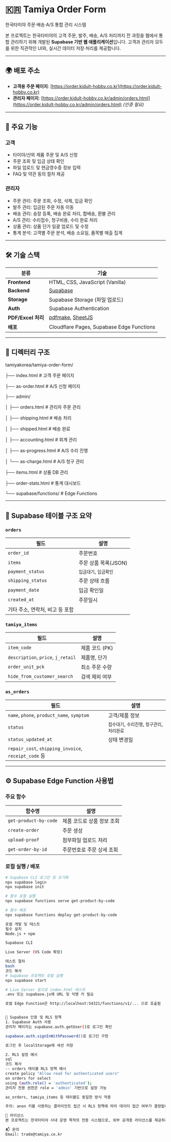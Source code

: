 # 🇰🇷 Tamiya Order Form

한국타미야 주문·배송·A/S 통합 관리 시스템

본 프로젝트는 한국타미야의 고객 주문, 발주, 배송, A/S 처리까지 전 과정을 웹에서 통합 관리하기 위해 개발된 **Supabase 기반 웹 애플리케이션**입니다. 
고객과 관리자 모두를 위한 직관적인 UI와, 실시간 데이터 저장·처리를 제공합니다.

---

## 🌍 배포 주소

- **고객용 주문 페이지**: [https://order.kidult-hobby.co.kr](https://order.kidult-hobby.co.kr)
- **관리자 페이지**: [https://order.kidult-hobby.co.kr/admin/orders.html](https://order.kidult-hobby.co.kr/admin/orders.html) *(인증 필요)*

---

## 🚀 주요 기능

### 고객
- 타미야/산와 제품 주문 및 A/S 신청
- 주문 조회 및 입금 상태 확인
- 파일 업로드 및 현금영수증 정보 입력
- FAQ 및 약관 동의 절차 제공

### 관리자
- 주문 관리: 주문 조회, 수정, 삭제, 입금 확인
- 발주 관리: 입금된 주문 자동 이동
- 배송 관리: 송장 등록, 배송 완료 처리, 합배송, 환불 관리
- A/S 관리: 수리접수, 청구비용, 수리 완료 처리
- 상품 관리: 상품 단가 일괄 업로드 및 수정
- 통계 분석: 고객별 주문 분석, 배송 소요일, 품목별 매출 집계

---

## 🛠 기술 스택

| 분류 | 기술 |
|------|------|
| **Frontend** | HTML, CSS, JavaScript (Vanilla) |
| **Backend** | [Supabase](https://supabase.com/) |
| **Storage** | Supabase Storage (파일 업로드) |
| **Auth** | Supabase Authentication |
| **PDF/Excel 처리** | [pdfmake](https://pdfmake.github.io/), [SheetJS](https://sheetjs.com/) |
| **배포** | Cloudflare Pages, Supabase Edge Functions |

---

## 📁 디렉터리 구조

tamiyakorea/tamiya-order-form/

├── index.html # 고객 주문 페이지

├── as-order.html # A/S 신청 페이지

├── admin/

│ ├── orders.html # 관리자 주문 관리

│ ├── shipping.html # 배송 처리

│ ├── shipped.html # 배송 완료

│ ├── accounting.html # 회계 관리

│ ├── as-progress.html # A/S 수리 진행

│ └── as-charge.html # A/S 청구 관리

├── items.html # 상품 DB 관리

├── order-stats.html # 통계 대시보드

└── supabase/functions/ # Edge Functions

---

## 📄 Supabase 테이블 구조 요약

### `orders`
| 필드 | 설명 |
|------|------|
| `order_id` | 주문번호 |
| `items` | 주문 상품 목록(JSON) |
| `payment_status` | `입금대기`, `입금확인` |
| `shipping_status` | 주문 상태 흐름 |
| `payment_date` | 입금 확인일 |
| `created_at` | 주문일시 |
| 기타 주소, 연락처, 비고 등 포함 |

### `tamiya_items`
| 필드 | 설명 |
|------|------|
| `item_code` | 제품 코드 (PK) |
| `description`, `price`, `j_retail` | 제품명, 단가 |
| `order_unit_pck` | 최소 주문 수량 |
| `hide_from_customer_search` | 검색 제외 여부 |

### `as_orders`
| 필드 | 설명 |
|------|------|
| `name`, `phone`, `product_name`, `symptom` | 고객/제품 정보 |
| `status` | `접수대기`, `수리진행`, `청구관리`, `처리완료` |
| `status_updated_at` | 상태 변경일 |
| `repair_cost`, `shipping_invoice`, `receipt_code` 등 |

---

## ⚙️ Supabase Edge Function 사용법

### 주요 함수

| 함수명 | 설명 |
|--------|------|
| `get-product-by-code` | 제품 코드로 상품 정보 조회 |
| `create-order` | 주문 생성 |
| `upload-proof` | 첨부파일 업로드 처리 |
| `get-order-by-id` | 주문번호로 주문 상세 조회 |

### 로컬 실행 / 배포

```bash
# Supabase CLI 로그인 및 초기화
npx supabase login
npx supabase init

# 함수 로컬 실행
npx supabase functions serve get-product-by-code

# 함수 배포
npx supabase functions deploy get-product-by-code

로컬 개발 및 테스트
필수 설치
Node.js + npm

Supabase CLI

Live Server (VS Code 확장)

테스트 절차
bash
코드 복사
# Supabase 프로젝트 로컬 실행
npx supabase start

# Live Server 등으로 index.html 테스트
.env 또는 supabase.js에 URL 및 익명 키 필요

로컬 Edge Function은 http://localhost:54321/functions/v1/... 으로 호출됨


🔐 Supabase 인증 및 RLS 정책
1. Supabase Auth 사용
관리자 페이지는 supabase.auth.getUser()로 로그인 확인

supabase.auth.signInWithPassword()로 로그인 구현

로그인 후 localStorage에 세션 저장

2. RLS 설정 예시
sql
코드 복사
-- orders 테이블 RLS 정책 예시
create policy "Allow read for authenticated users"
on orders for select
using (auth.role() = 'authenticated');
관리자 전용 권한은 role = 'admin' 기반으로 설정 가능

as_orders, tamiya_items 등 테이블도 동일한 방식 적용

주의: anon 키를 사용하는 클라이언트 접근 시 RLS 정책에 따라 데이터 접근 여부가 결정됩니다.

📜 라이선스
본 프로젝트는 한국타미야 사내 운영 목적의 전용 시스템으로, 외부 공개용 라이선스를 제공하지 않습니다.

📬 문의
Email: trade@tamiya.co.kr

